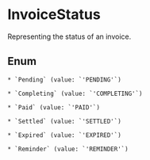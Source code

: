 # InvoiceStatus

Representing the status of an invoice.


## Enum


    * `Pending` (value: `'PENDING'`)

    * `Completing` (value: `'COMPLETING'`)

    * `Paid` (value: `'PAID'`)

    * `Settled` (value: `'SETTLED'`)

    * `Expired` (value: `'EXPIRED'`)

    * `Reminder` (value: `'REMINDER'`)


